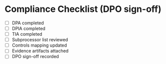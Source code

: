 # Compliance Checklist (DPO sign-off)

- [ ] DPA completed
- [ ] DPIA completed
- [ ] TIA completed
- [ ] Subprocessor list reviewed
- [ ] Controls mapping updated
- [ ] Evidence artifacts attached
- [ ] DPO sign-off recorded
